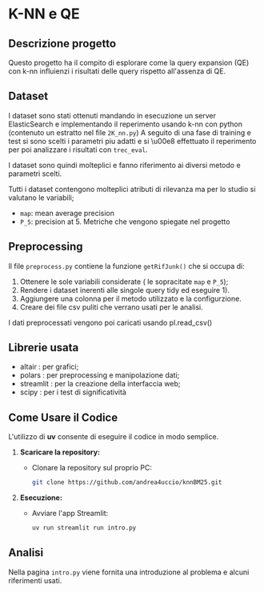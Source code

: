 # K-NN e QE
## Descrizione progetto

Questo progetto ha il compito di esplorare come la query expansion (QE) con k-nn influienzi i risultati delle query rispetto all'assenza di QE.

## Dataset 

I dataset sono stati ottenuti mandando in esecuzione un server ElasticSearch e implementando il reperimento usando k-nn con python (contenuto un estratto nel file `2K_nn.py`) 
A seguito di una fase di training e test si sono scelti i parametri piu adatti e si \u00e8 effettuato il reperimento per poi analizzare i risultati con `trec_eval`.

I dataset sono quindi molteplici e fanno riferimento ai diversi metodo e parametri scelti.

Tutti i dataset contengono molteplici atributi di rilevanza ma per lo studio si valutano le variabili; 
- `map`: mean average precision 
- `P_5`: precision at 5.
Metriche che vengono spiegate nel progetto

## Preprocessing

Il file `preprocess.py` contiene la funzione `getRifJunk()` che si occupa di:
1. Ottenere le sole variabili considerate ( le sopracitate `map` e `P_5`);
2. Rendere i dataset inerenti alle singole query tidy ed eseguire 1).
3. Aggiungere una colonna per il metodo utilizzato e la configurzione.
4. Creare dei file csv puliti che verrano usati per le analisi.

I dati preprocessati vengono poi caricati usando pl.read_csv()

## Librerie usata

- altair : per grafici;
- polars : per preprocessing e manipolazione dati;
- streamlit : per la creazione della interfaccia web;
- scipy : per i test di significativit&#224;

## Come Usare il Codice

L'utilizzo di **uv** consente di eseguire il codice in modo semplice.

1. **Scaricare la repository:**

   - Clonare la repository sul proprio PC:
     ```bash
     git clone https://github.com/andrea4uccio/knnBM25.git
     ```
2. **Esecuzione:**

   - Avviare l'app Streamlit:
     ```bash
     uv run streamlit run intro.py
     ```

## Analisi
Nella pagina `intro.py` viene fornita una introduzione al problema e alcuni riferimenti usati.
